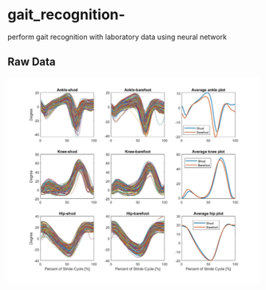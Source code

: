 # gait_recognition-
perform gait recognition with laboratory data using neural network 

## Raw Data
<img src="image/plot_combo.jpg">
